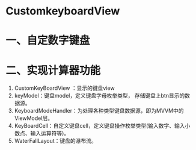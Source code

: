 # CustomkeyboardView
# 一、自定数字键盘
# 二、实现计算器功能
1. CustomKeyBoardView ：显示的键盘view
2. keyModel：键盘model，定义键盘字母枚举类型， 存储键盘上btn显示的数据源。
3. KeyboardModeHandler：为处理各种类型键盘数据源，即为MVVM中的ViewModel层。
4. KeyBoardCell：自定义键盘cell，定义键盘操作枚举类型(输入数字、输入小数点、输入运算符等)。
5. WaterFallLayout：键盘的瀑布流。
